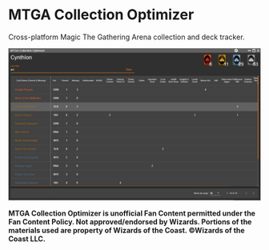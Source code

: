 # MTGA Collection Optimizer

Cross-platform Magic The Gathering Arena collection and deck tracker.

![alt text](https://github.com/Cynthion/MTGA-Collection-Optimizer/blob/master/Screenshots/beta.PNG)

**MTGA Collection Optimizer is unofficial Fan Content permitted under the Fan Content Policy. Not approved/endorsed by Wizards. Portions of the materials used are property of Wizards of the Coast. ©Wizards of the Coast LLC.**
